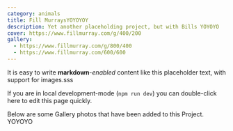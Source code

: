 ```yaml
---
category: animals
title: Fill MurraysYOYOYOY
description: Yet another placeholding project, but with Bills YOYOYO
cover: https://www.fillmurray.com/g/400/200
gallery:
  - https://www.fillmurray.com/g/800/400
  - https://www.fillmurray.com/600/600
---
```

It is easy to write **markdown**-*enabled* content like this placeholder text, with support for images.sss

If you are in local development-mode (`npm run dev`) you can double-click here to edit this page quickly.

Below are some Gallery photos that have been added to this Project. YOYOYO